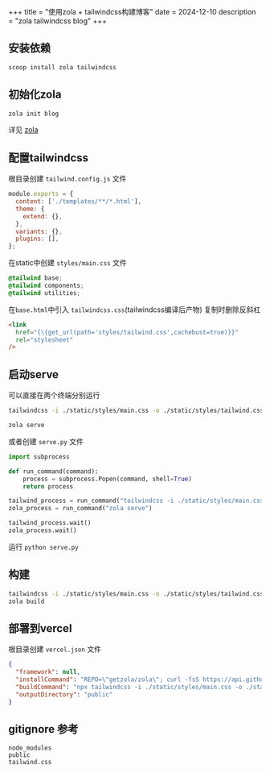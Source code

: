 +++
title = "使用zola + tailwindcss构建博客"
date = 2024-12-10
description = "zola tailwindcss blog"
+++

## 安装依赖

```bash
scoop install zola tailwindcss
```

## 初始化zola

```bash
zola init blog
```

详见 [zola](https://www.getzola.org/documentation/getting-started/overview/)

## 配置tailwindcss

根目录创建 `tailwind.config.js` 文件

```js
module.exports = {
  content: ['./templates/**/*.html'],
  theme: {
    extend: {},
  },
  variants: {},
  plugins: [],
};
```

在static中创建 `styles/main.css` 文件

```css
@tailwind base;
@tailwind components;
@tailwind utilities;
```

在`base.html`中引入 `tailwindcss.css`(tailwindcss编译后产物) 复制时删除反斜杠

```html
<link
  href="{\{get_url(path='styles/tailwind.css',cachebust=true)}}"
  rel="stylesheet"
/>
```

## 启动serve

可以直接在两个终端分别运行

```bash
tailwindcss -i ./static/styles/main.css -o ./static/styles/tailwind.css --watch
```

```bash
zola serve
```

或者创建 `serve.py` 文件

```python
import subprocess

def run_command(command):
    process = subprocess.Popen(command, shell=True)
    return process

tailwind_process = run_command("tailwindcss -i ./static/styles/main.css -o ./static/styles/tailwind.css --watch")
zola_process = run_command("zola serve")

tailwind_process.wait()
zola_process.wait()
```

运行 `python serve.py`

## 构建

```bash
tailwindcss -i ./static/styles/main.css -o ./static/styles/tailwind.css
zola build
```

## 部署到vercel

根目录创建 `vercel.json` 文件

```json
{
  "framework": null,
  "installCommand": "REPO=\"getzola/zola\"; curl -fsS https://api.github.com/repos/${REPO}/releases/latest | grep -oP '\"browser_download_url\": ?\"\\K(.+linux-gnu.tar.gz)' | xargs -n 1 curl -fsSL -o zola.tar.gz && tar -xzvf zola.tar.gz && npm install tailwindcss",
  "buildCommand": "npx tailwindcss -i ./static/styles/main.css -o ./static/styles/tailwind.css && ./zola build",
  "outputDirectory": "public"
}
```

## gitignore 参考

```
node_modules
public
tailwind.css
```
